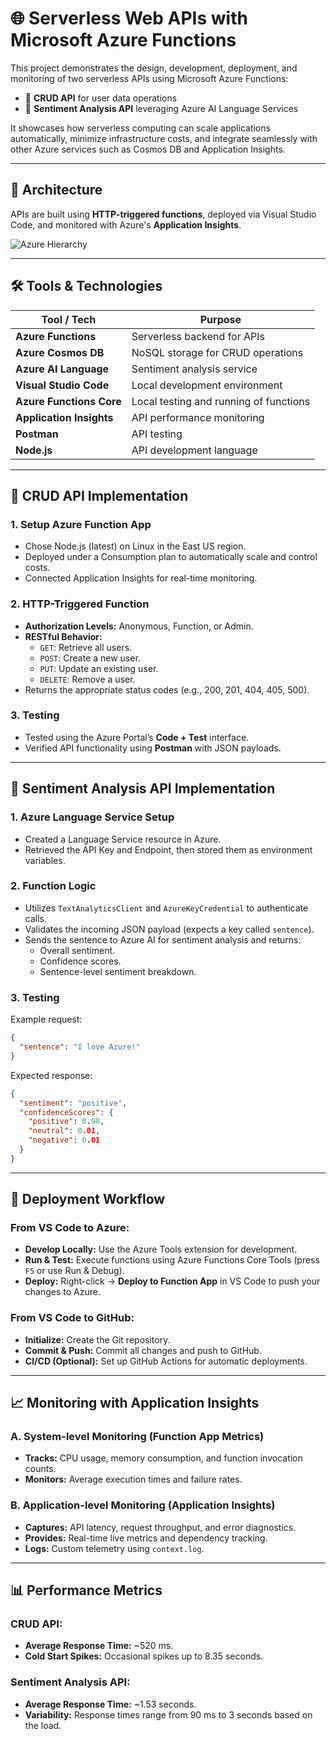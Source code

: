 # 🌐 Serverless Web APIs with Microsoft Azure Functions

This project demonstrates the design, development, deployment, and monitoring of two serverless APIs using Microsoft Azure Functions:

- 🔄 **CRUD API** for user data operations
- 🧠 **Sentiment Analysis API** leveraging Azure AI Language Services

It showcases how serverless computing can scale applications automatically, minimize infrastructure costs, and integrate seamlessly with other Azure services such as Cosmos DB and Application Insights.

---

## 🧱 Architecture

APIs are built using **HTTP-triggered functions**, deployed via Visual Studio Code, and monitored with Azure's **Application Insights**.

![Azure Hierarchy](https://learn.microsoft.com/en-us/azure/cloud-adoption-framework/ready/azure-setup-guide/media/organize-resources/scope-levels.png)

---

## 🛠️ Tools & Technologies

| Tool / Tech              | Purpose                                 |
| ------------------------ | --------------------------------------- |
| **Azure Functions**      | Serverless backend for APIs             |
| **Azure Cosmos DB**      | NoSQL storage for CRUD operations       |
| **Azure AI Language**    | Sentiment analysis service              |
| **Visual Studio Code**   | Local development environment           |
| **Azure Functions Core** | Local testing and running of functions  |
| **Application Insights** | API performance monitoring              |
| **Postman**              | API testing                             |
| **Node.js**              | API development language                |

---

## 🔄 CRUD API Implementation

### 1. Setup Azure Function App
- Chose Node.js (latest) on Linux in the East US region.
- Deployed under a Consumption plan to automatically scale and control costs.
- Connected Application Insights for real-time monitoring.

### 2. HTTP-Triggered Function
- **Authorization Levels:** Anonymous, Function, or Admin.
- **RESTful Behavior:**
  - `GET`: Retrieve all users.
  - `POST`: Create a new user.
  - `PUT`: Update an existing user.
  - `DELETE`: Remove a user.
- Returns the appropriate status codes (e.g., 200, 201, 404, 405, 500).

### 3. Testing
- Tested using the Azure Portal’s **Code + Test** interface.
- Verified API functionality using **Postman** with JSON payloads.

---

## 🧠 Sentiment Analysis API Implementation

### 1. Azure Language Service Setup
- Created a Language Service resource in Azure.
- Retrieved the API Key and Endpoint, then stored them as environment variables.

### 2. Function Logic
- Utilizes `TextAnalyticsClient` and `AzureKeyCredential` to authenticate calls.
- Validates the incoming JSON payload (expects a key called `sentence`).
- Sends the sentence to Azure AI for sentiment analysis and returns:
  - Overall sentiment.
  - Confidence scores.
  - Sentence-level sentiment breakdown.

### 3. Testing
Example request:
```json
{
  "sentence": "I love Azure!"
}
```
Expected response:
```json
{
  "sentiment": "positive",
  "confidenceScores": {
    "positive": 0.98,
    "neutral": 0.01,
    "negative": 0.01
  }
}
```

---

## 🚀 Deployment Workflow

### From VS Code to Azure:
- **Develop Locally:** Use the Azure Tools extension for development.
- **Run & Test:** Execute functions using Azure Functions Core Tools (press `F5` or use Run & Debug).
- **Deploy:** Right-click → **Deploy to Function App** in VS Code to push your changes to Azure.

### From VS Code to GitHub:
- **Initialize:** Create the Git repository.
- **Commit & Push:** Commit all changes and push to GitHub.
- **CI/CD (Optional):** Set up GitHub Actions for automatic deployments.

---

## 📈 Monitoring with Application Insights

### A. System-level Monitoring (Function App Metrics)
- **Tracks:** CPU usage, memory consumption, and function invocation counts.
- **Monitors:** Average execution times and failure rates.

### B. Application-level Monitoring (Application Insights)
- **Captures:** API latency, request throughput, and error diagnostics.
- **Provides:** Real-time live metrics and dependency tracking.
- **Logs:** Custom telemetry using `context.log`.

---

## 📊 Performance Metrics

### CRUD API:
- **Average Response Time:** ~520 ms.
- **Cold Start Spikes:** Occasional spikes up to 8.35 seconds.

### Sentiment Analysis API:
- **Average Response Time:** ~1.53 seconds.
- **Variability:** Response times range from 90 ms to 3 seconds based on the load.

